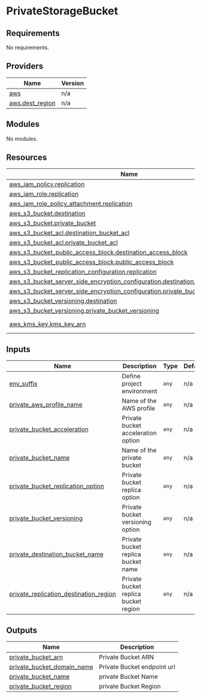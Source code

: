# PrivateStorageBucket

<!-- BEGINNING OF PRE-COMMIT-TERRAFORM DOCS HOOK -->
## Requirements

No requirements.

## Providers

| Name | Version |
|------|---------|
| <a name="provider_aws"></a> [aws](#provider\_aws) | n/a |
| <a name="provider_aws.dest_region"></a> [aws.dest\_region](#provider\_aws.dest\_region) | n/a |

## Modules

No modules.

## Resources

| Name | Type |
|------|------|
| [aws_iam_policy.replication](https://registry.terraform.io/providers/hashicorp/aws/latest/docs/resources/iam_policy) | resource |
| [aws_iam_role.replication](https://registry.terraform.io/providers/hashicorp/aws/latest/docs/resources/iam_role) | resource |
| [aws_iam_role_policy_attachment.replication](https://registry.terraform.io/providers/hashicorp/aws/latest/docs/resources/iam_role_policy_attachment) | resource |
| [aws_s3_bucket.destination](https://registry.terraform.io/providers/hashicorp/aws/latest/docs/resources/s3_bucket) | resource |
| [aws_s3_bucket.private_bucket](https://registry.terraform.io/providers/hashicorp/aws/latest/docs/resources/s3_bucket) | resource |
| [aws_s3_bucket_acl.destination_bucket_acl](https://registry.terraform.io/providers/hashicorp/aws/latest/docs/resources/s3_bucket_acl) | resource |
| [aws_s3_bucket_acl.private_bucket_acl](https://registry.terraform.io/providers/hashicorp/aws/latest/docs/resources/s3_bucket_acl) | resource |
| [aws_s3_bucket_public_access_block.destination_access_block](https://registry.terraform.io/providers/hashicorp/aws/latest/docs/resources/s3_bucket_public_access_block) | resource |
| [aws_s3_bucket_public_access_block.public_access_block](https://registry.terraform.io/providers/hashicorp/aws/latest/docs/resources/s3_bucket_public_access_block) | resource |
| [aws_s3_bucket_replication_configuration.replication](https://registry.terraform.io/providers/hashicorp/aws/latest/docs/resources/s3_bucket_replication_configuration) | resource |
| [aws_s3_bucket_server_side_encryption_configuration.destination_bucket_encryption](https://registry.terraform.io/providers/hashicorp/aws/latest/docs/resources/s3_bucket_server_side_encryption_configuration) | resource |
| [aws_s3_bucket_server_side_encryption_configuration.private_bucket_encryption](https://registry.terraform.io/providers/hashicorp/aws/latest/docs/resources/s3_bucket_server_side_encryption_configuration) | resource |
| [aws_s3_bucket_versioning.destination](https://registry.terraform.io/providers/hashicorp/aws/latest/docs/resources/s3_bucket_versioning) | resource |
| [aws_s3_bucket_versioning.private_bucket_versioning](https://registry.terraform.io/providers/hashicorp/aws/latest/docs/resources/s3_bucket_versioning) | resource |
| [aws_kms_key.kms_key_arn](https://registry.terraform.io/providers/hashicorp/aws/latest/docs/data-sources/kms_key) | data source |

## Inputs

| Name | Description | Type | Default | Required |
|------|-------------|------|---------|:--------:|
| <a name="input_env_suffix"></a> [env\_suffix](#input\_env\_suffix) | Define project environment | `any` | n/a | yes |
| <a name="input_private_aws_profile_name"></a> [private\_aws\_profile\_name](#input\_private\_aws\_profile\_name) | Name of the AWS profile | `any` | n/a | yes |
| <a name="input_private_bucket_acceleration"></a> [private\_bucket\_acceleration](#input\_private\_bucket\_acceleration) | Private bucket acceleration option | `any` | n/a | yes |
| <a name="input_private_bucket_name"></a> [private\_bucket\_name](#input\_private\_bucket\_name) | Name of the private bucket | `any` | n/a | yes |
| <a name="input_private_bucket_replication_option"></a> [private\_bucket\_replication\_option](#input\_private\_bucket\_replication\_option) | Private bucket replica option | `any` | n/a | yes |
| <a name="input_private_bucket_versioning"></a> [private\_bucket\_versioning](#input\_private\_bucket\_versioning) | Private bucket versioning option | `any` | n/a | yes |
| <a name="input_private_destination_bucket_name"></a> [private\_destination\_bucket\_name](#input\_private\_destination\_bucket\_name) | Private bucket replica bucket name | `any` | n/a | yes |
| <a name="input_private_replication_destination_region"></a> [private\_replication\_destination\_region](#input\_private\_replication\_destination\_region) | Private bucket replica bucket region | `any` | n/a | yes |

## Outputs

| Name | Description |
|------|-------------|
| <a name="output_private_bucket_arn"></a> [private\_bucket\_arn](#output\_private\_bucket\_arn) | Private Bucket ARN |
| <a name="output_private_bucket_domain_name"></a> [private\_bucket\_domain\_name](#output\_private\_bucket\_domain\_name) | Private Bucket endpoint url |
| <a name="output_private_bucket_name"></a> [private\_bucket\_name](#output\_private\_bucket\_name) | private Bucket Name |
| <a name="output_private_bucket_region"></a> [private\_bucket\_region](#output\_private\_bucket\_region) | private Bucket Region |
<!-- END OF PRE-COMMIT-TERRAFORM DOCS HOOK -->
